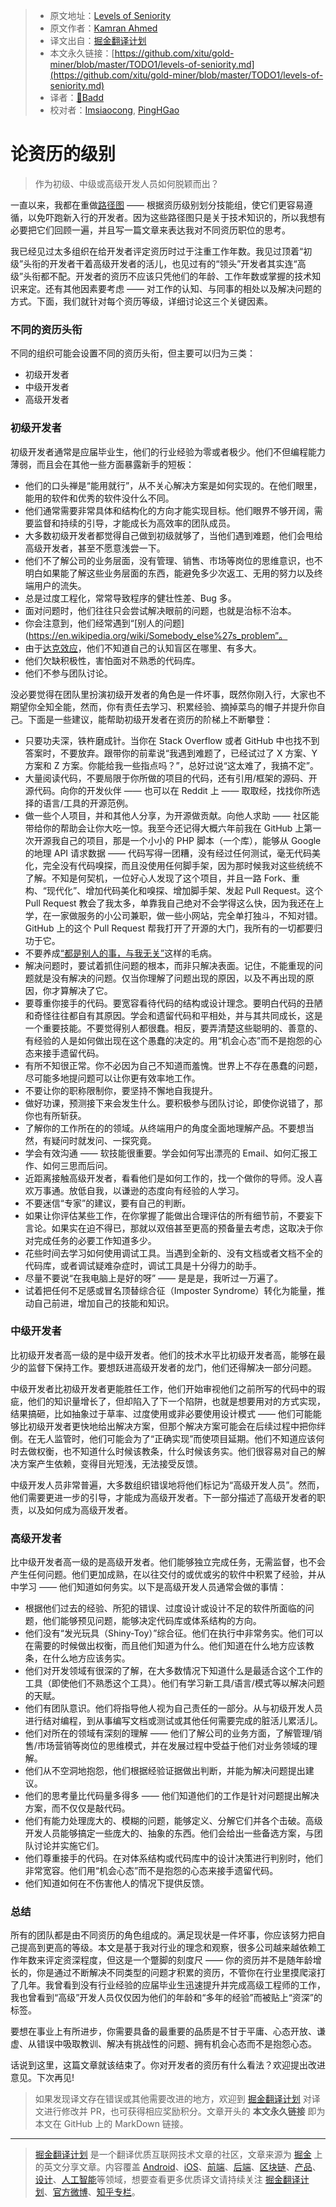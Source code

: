 > * 原文地址：[Levels of Seniority](https://roadmap.sh/guides/levels-of-seniority)
> * 原文作者：[Kamran Ahmed](https://twitter.com/kamranahmedse)
> * 译文出自：[掘金翻译计划](https://github.com/xitu/gold-miner)
> * 本文永久链接：[https://github.com/xitu/gold-miner/blob/master/TODO1/levels-of-seniority.md](https://github.com/xitu/gold-miner/blob/master/TODO1/levels-of-seniority.md)
> * 译者：[👊Badd](https://juejin.im/user/5b0f6d4b6fb9a009e405dda1)
> * 校对者：[Imsiaocong](https://github.com/Imsiaocong), [PingHGao](https://github.com/PingHGao)

# 论资历的级别

> 作为初级、中级或高级开发人员如何脱颖而出？

一直以来，我都在重做[路径图](https://roadmap.sh) —— 根据资历级别划分技能组，使它们更容易遵循，以免吓跑新入行的开发者。因为这些路径图只是关于技术知识的，所以我想有必要把它们回顾一遍，并且写一篇文章来表达我对不同资历职位的思考。

我已经见过太多组织在给开发者评定资历时过于注重工作年数。我见过顶着“初级”头衔的开发者干着高级开发者的活儿，也见过有的“领头”开发者其实连“高级”头衔都不配。开发者的资历不应该只凭他们的年龄、工作年数或掌握的技术知识来定。还有其他因素要考虑 —— 对工作的认知、与同事的相处以及解决问题的方式。下面，我们就针对每个资历等级，详细讨论这三个关键因素。

### 不同的资历头衔

不同的组织可能会设置不同的资历头衔，但主要可以归为三类：

* 初级开发者
* 中级开发者
* 高级开发者

### 初级开发者

初级开发者通常是应届毕业生，他们的行业经验为零或者极少。他们不但编程能力薄弱，而且会在其他一些方面暴露新手的短板：

* 他们的口头禅是“能用就行”，从不关心解决方案是如何实现的。在他们眼里，能用的软件和优秀的软件没什么不同。
* 他们通常需要非常具体和结构化的方向才能实现目标。他们眼界不够开阔，需要监督和持续的引导，才能成长为高效率的团队成员。
* 大多数初级开发者都觉得自己做到初级就够了，当他们遇到难题，他们会甩给高级开发者，甚至不愿意浅尝一下。
* 他们不了解公司的业务层面，没有管理、销售、市场等岗位的思维意识，也不明白如果能了解这些业务层面的东西，能避免多少次返工、无用的努力以及终端用户的流失。
* 总是过度工程化，常常导致程序的健壮性差、Bug 多。
* 面对问题时，他们往往只会尝试解决眼前的问题，也就是治标不治本。
* 你会注意到，他们经常遇到“[别人的问题](https://en.wikipedia.org/wiki/Somebody_else%27s_problem”。
* 由于[达克效应](https://en.wikipedia.org/wiki/Dunning%E2%80%93Kruger_effect)，他们不知道自己的认知盲区在哪里、有多大。
* 他们欠缺积极性，害怕面对不熟悉的代码库。
* 他们不参与团队讨论。

没必要觉得在团队里扮演初级开发者的角色是一件坏事，既然你刚入行，大家也不期望你全知全能，然而，你有责任去学习、积累经验、摘掉菜鸟的帽子并提升你自己。下面是一些建议，能帮助初级开发者在资历的阶梯上不断攀登：

* 只要功夫深，铁杵磨成针。当你在 Stack Overflow 或者 GitHub 中也找不到答案时，不要放弃。跟带你的前辈说“我遇到难题了，已经试过了 X 方案、Y 方案和 Z 方案。你能给我一些指点吗？”，总好过说“这太难了，我搞不定”。
* 大量阅读代码，不要局限于你所做的项目的代码，还有引用/框架的源码、开源代码。向你的开发伙伴 —— 也可以在 Reddit 上 —— 取取经，找找你所选择的语言/工具的开源范例。
* 做一些个人项目，并和其他人分享，为开源做贡献。向他人求助 —— 社区能带给你的帮助会让你大吃一惊。我至今还记得大概六年前我在 GitHub 上第一次开源我自己的项目，那是一个小小的 PHP 脚本（一个库），能够从 Google 的地理 API 请求数据 —— 代码写得一团糟，没有经过任何测试，毫无代码美化，完全没有代码嗅探，而且没使用任何脚手架，因为那时候我对这些统统不了解。不知是何契机，一位好心人发现了这个项目，并且一路 Fork、重构、“现代化”、增加代码美化和嗅探、增加脚手架、发起 Pull Request。这个 Pull Request 教会了我太多，单靠我自己绝对不会学得这么快，因为我还在上学，在一家做服务的小公司兼职，做一些小网站，完全单打独斗，不知对错。GitHub 上的这个 Pull Request 帮我打开了开源的大门，我所有的一切都要归功于它。
* 不要养成[“都是别人的事，与我无关”](https://en.wikipedia.org/wiki/Somebody_else%27s_problem)这样的毛病。
* 解决问题时，要试着抓住问题的根本，而非只解决表面。记住，不能重现的问题就是没有解决的问题。仅当你理解了问题出现的原因，以及不再出现的原因，你才算解决了它。
* 要尊重你接手的代码。要宽容看待代码的结构或设计理念。要明白代码的丑陋和奇怪往往都自有其原因。学会和遗留代码和平相处，并与其共同成长，这是一个重要技能。不要觉得别人都很蠢。相反，要弄清楚这些聪明的、善意的、有经验的人是如何做出现在这个愚蠢的决定的。用“机会心态”而不是抱怨的心态来接手遗留代码。
* 有所不知很正常。你不必因为自己不知道而羞愧。世界上不存在愚蠢的问题，尽可能多地提问题可以让你更有效率地工作。
* 不要让你的职称限制你，要坚持不懈地自我提升。
* 做好功课，预测接下来会发生什么。要积极参与团队讨论，即使你说错了，那你也有所斩获。
* 了解你的工作所在的的领域。从终端用户的角度全面地理解产品。不要想当然，有疑问时就发问、一探究竟。
* 学会有效沟通 —— 软技能很重要。学会如何写出漂亮的 Email、如何汇报工作、如何三思而后问。
* 近距离接触高级开发者，看看他们是如何工作的，找一个做你的导师。没人喜欢万事通。放低自我，以谦逊的态度向有经验的人学习。
* 不要迷信“专家”的建议，要有自己的判断。
* 如果让你评估某些工作，在你掌握了能做出合理评估的所有细节前，不要妄下言论。如果实在迫不得已，那就以双倍甚至更高的预备量去考虑，这取决于你对完成任务的必要工作知道多少。
* 花些时间去学习如何使用调试工具。当遇到全新的、没有文档或者文档不全的代码库，或者调试疑难杂症时，调试工具是十分得力的助手。
* 尽量不要说“在我电脑上是好的呀” —— 是是是，我听过一万遍了。
* 试着把任何不足感或冒名顶替综合征（Imposter Syndrome）转化为能量，推动自己前进，增加自己的技能和知识。

### 中级开发者

比初级开发者高一级的是中级开发者。他们的技术水平比初级开发者高，能够在最少的监督下保持工作。要想跃进高级开发者的龙门，他们还得解决一部分问题。

中级开发者比初级开发者更能胜任工作，他们开始审视他们之前所写的代码中的瑕疵，他们的知识量增长了，但却陷入了下一个陷阱，也就是想要用对的方式实现，结果搞砸，比如抽象过于草率、过度使用或非必要使用设计模式 —— 他们可能能够比初级开发者更快地给出解决方案，但那个解决方案可能会在后续过程中把你绊倒。在无人监管时，他们可能会为了“正确实现”而使项目延期。他们不知道应该何时去做权衡，也不知道什么时候该教条，什么时候该务实。他们很容易对自己的解决方案产生依赖，变得目光短浅，无法接受反馈。

中级开发人员非常普遍，大多数组织错误地将他们标记为“高级开发人员”。然而，他们需要更进一步的引导，才能成为高级开发者。下一部分描述了高级开发者的职责，以及如何成为高级开发者。

### 高级开发者

比中级开发者高一级的是高级开发者。他们能够独立完成任务，无需监督，也不会产生任何问题。他们更加成熟，在以往交付的或优或劣的软件中积累了经验，并从中学习 —— 他们知道如何务实。以下是高级开发人员通常会做的事情：

* 根据他们过去的经验、所犯的错误、过度设计或设计不足的软件所面临的问题，他们能够预见问题，能够决定代码库或体系结构的方向。
* 他们没有“发光玩具（Shiny-Toy）”综合征。他们在执行中非常务实。他们可以在需要的时候做出权衡，而且他们知道为什么。他们知道在什么地方应该教条，在什么地方应该务实。
* 他们对开发领域有很深的了解，在大多数情况下知道什么是最适合这个工作的工具（即使他们不熟悉这个工具）。他们有学习新工具/语言/模式等以解决问题的天赋。
* 他们有团队意识。他们将指导他人视为自己责任的一部分。从与初级开发人员进行结对编程，到从事编写文档或测试或其他任何需要完成的脏活儿累活儿。
* 他们对所在的领域有深刻的理解 —— 他们了解公司的业务方面，了解管理/销售/市场营销等岗位的思维模式，并在发展过程中受益于他们对业务领域的理解。
* 他们从不空洞地抱怨，他们根据经验证据做出判断，并能为解决问题提出建议。
* 他们的思考量比代码量多得多 —— 他们知道他们的工作是针对问题提出解决方案，而不仅仅是敲代码。
* 他们有能力处理庞大的、模糊的问题，能够定义、分解它们并各个击破。高级开发人员能够搞定一些庞大的、抽象的东西。他们会给出一些备选方案，与团队讨论并实施它们。
* 他们尊重接手的代码。在对体系结构或代码库中的设计决策进行判别时，他们非常宽容。他们用“机会心态”而不是抱怨的心态来接手遗留代码。
* 他们知道如何在不伤害他人的情况下提供反馈。

### 总结

所有的团队都是由不同资历的角色组成的。满足现状是一件坏事，你应该努力把自己提高到更高的等级。本文是基于我对行业的理念和观察，很多公司越来越依赖工作年数来评定资深程度，但这是一个蹩脚的刻度尺 —— 你的资历并不是随年龄增长的，你是通过不断解决不同类型的问题才积累的资历，不管你在行业里摸爬滚打了几年。我曾看到没有行业经验的应届毕业生迅速提升并完成高级工程师的工作，我也曾看到“高级”开发人员仅仅因为他们的年龄和“多年的经验”而被贴上“资深”的标签。

要想在事业上有所进步，你需要具备的最重要的品质是不甘于平庸、心态开放、谦虚、从错误中吸取教训、解决有挑战性的问题、拥有机会心态而不是抱怨心态。

话说到这里，这篇文章就该结束了。你对开发者的资历有什么看法？欢迎提出改进意见。下次再见!

> 如果发现译文存在错误或其他需要改进的地方，欢迎到 [掘金翻译计划](https://github.com/xitu/gold-miner) 对译文进行修改并 PR，也可获得相应奖励积分。文章开头的 **本文永久链接** 即为本文在 GitHub 上的 MarkDown 链接。

---

> [掘金翻译计划](https://github.com/xitu/gold-miner) 是一个翻译优质互联网技术文章的社区，文章来源为 [掘金](https://juejin.im) 上的英文分享文章。内容覆盖 [Android](https://github.com/xitu/gold-miner#android)、[iOS](https://github.com/xitu/gold-miner#ios)、[前端](https://github.com/xitu/gold-miner#前端)、[后端](https://github.com/xitu/gold-miner#后端)、[区块链](https://github.com/xitu/gold-miner#区块链)、[产品](https://github.com/xitu/gold-miner#产品)、[设计](https://github.com/xitu/gold-miner#设计)、[人工智能](https://github.com/xitu/gold-miner#人工智能)等领域，想要查看更多优质译文请持续关注 [掘金翻译计划](https://github.com/xitu/gold-miner)、[官方微博](http://weibo.com/juejinfanyi)、[知乎专栏](https://zhuanlan.zhihu.com/juejinfanyi)。
